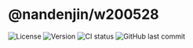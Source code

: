 # @nandenjin/w200528

![License](https://img.shields.io/github/license/nandenjin/w200528?style=flat-square)
![Version](https://img.shields.io/github/package-json/v/nandenjin/w200528?style=flat-square)
![CI status](https://img.shields.io/github/workflow/status/nandenjin/w200528/CI?style=flat-square)
![GitHub last commit](https://img.shields.io/github/last-commit/nandenjin/w200528?style=flat-square)
